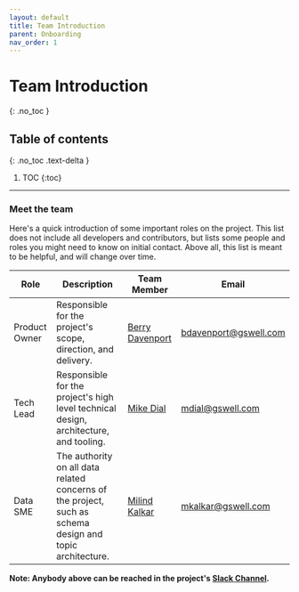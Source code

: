 ```yaml
---
layout: default
title: Team Introduction
parent: Onboarding
nav_order: 1
---
```


# Team Introduction
{: .no_toc }

## Table of contents
{: .no_toc .text-delta }

1. TOC
{:toc}

---

### Meet the team

Here's a quick introduction of some important roles on the project.  This list does not include all developers and contributors, but lists some people and roles you might need to know on initial contact.  Above all, this list is meant to be helpful, and will change over time.

| Role                | Description                                                                                     | Team Member                                  | Email                                                 |
| ------------------- | ----------------------------------------------------------------------------------------------- | -------------------------------------------- | ----------------------------------------------------- |
| Product Owner       | Responsible for the project's scope, direction, and delivery.                                   | [Berry Davenport](https://github.com/berryd) | [bdavenport@gswell.com](mailto:bdavenport@gswell.com) |
| Tech Lead | Responsible for the project's high level technical design, architecture, and tooling.           | [Mike Dial](https://github.com/mdial89f)     | [mdial@gswell.com](mailto:mdial@gswell.com)           |
| Data SME            | The authority on all data related concerns of the project, such as schema design and topic architecture. | [Milind Kalkar](https://github.com/mskalkar) | [mkalkar@gswell.com](mailto:mkalkar@gswell.com)       |

**Note:  Anybody above can be reached in the project's [Slack Channel](https://cmsgov.slack.com/archives/C0403M0D007).**